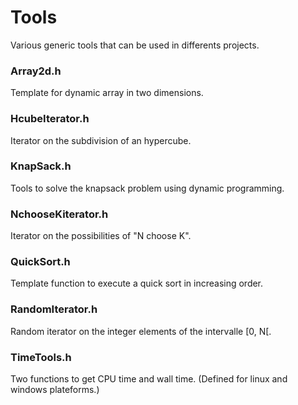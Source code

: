 # Tools #
Various generic tools that can be used in differents projects.

### Array2d.h ###
Template for dynamic array in two dimensions.

### HcubeIterator.h ###
Iterator on the subdivision of an hypercube.

### KnapSack.h ###
Tools to solve the knapsack problem using dynamic programming.

### NchooseKiterator.h ###
Iterator on the possibilities of "N choose K".

### QuickSort.h ###
Template function to execute a quick sort in increasing order.

### RandomIterator.h ###
Random iterator on the integer elements of the intervalle [0, N[.

### TimeTools.h ###
Two functions to get CPU time and wall time. (Defined for linux and windows plateforms.)